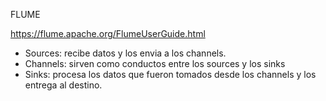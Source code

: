 FLUME

https://flume.apache.org/FlumeUserGuide.html

* Sources: recibe datos y los envia a los channels.
* Channels: sirven como conductos entre los sources y los sinks
* Sinks: procesa los datos que fueron tomados desde los channels y los entrega al destino.
